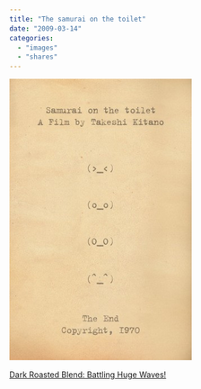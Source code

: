 ```yaml
---
title: "The samurai on the toilet"
date: "2009-03-14"
categories: 
  - "images"
  - "shares"
---
```


![](images/4wnP83SaFl2fj4cmr1aoYopRo1_400.jpg)

[Dark Roasted Blend: Battling Huge Waves!](http://www.darkroastedblend.com/2009/03/battling-huge-waves.html)
